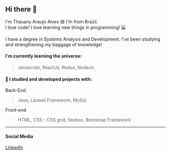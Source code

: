 ## Hi there 👋
I'm Thauany Araujo Alves :smile:   I'm from Brazil.   
I love code!  I love learning new things in programming! :computer:  

I have a degree in Systems Analysis and Development. I've been studying and strengthening my baggage of knowledge!

#### I'm currently learning the universe:
> Javascript, ReactJs, Redux, NodeJs

#### :blue_book: I studied and developed projects with:
Back-End 
> Java, Laravel Framework, MySql

Front-end 
> HTML, CSS - CSS grid, flexbox, Bootstrap Framework

___
#### Social Media
[LinkedIn](https://www.linkedin.com/in/thauany-alves/)


